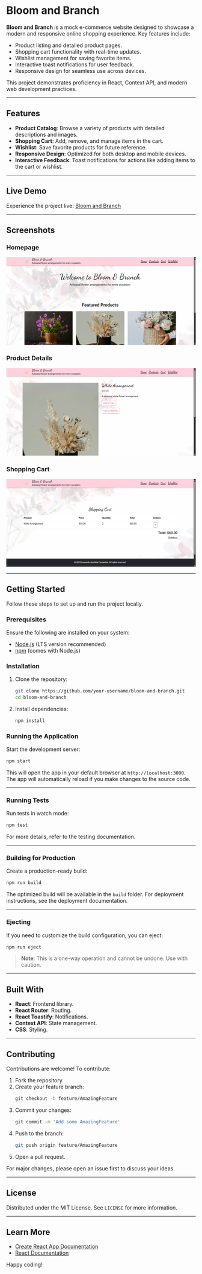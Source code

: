# Bloom and Branch

**Bloom and Branch** is a mock e-commerce website designed to showcase a modern and responsive online shopping experience. Key features include:

- Product listing and detailed product pages.
- Shopping cart functionality with real-time updates.
- Wishlist management for saving favorite items.
- Interactive toast notifications for user feedback.
- Responsive design for seamless use across devices.

This project demonstrates proficiency in React, Context API, and modern web development practices.

---

## Features

- **Product Catalog**: Browse a variety of products with detailed descriptions and images.
- **Shopping Cart**: Add, remove, and manage items in the cart.
- **Wishlist**: Save favorite products for future reference.
- **Responsive Design**: Optimized for both desktop and mobile devices.
- **Interactive Feedback**: Toast notifications for actions like adding items to the cart or wishlist.

---

## Live Demo

Experience the project live: [Bloom and Branch](https://bloom-and-branch.vercel.app/)

---

## Screenshots

### Homepage
![Homepage](public/images/screenshots/homepage.png)

### Product Details
![Product Details](public/images/screenshots/product-details.png)

### Shopping Cart
![Shopping Cart](public/images/screenshots/shopping-cart.png)

---

## Getting Started

Follow these steps to set up and run the project locally.

### Prerequisites

Ensure the following are installed on your system:

- [Node.js](https://nodejs.org/) (LTS version recommended)
- [npm](https://www.npmjs.com/) (comes with Node.js)

### Installation

1. Clone the repository:
    ```bash
    git clone https://github.com/your-username/bloom-and-branch.git
    cd bloom-and-branch
    ```

2. Install dependencies:
    ```bash
    npm install
    ```

### Running the Application

Start the development server:
```bash
npm start
```

This will open the app in your default browser at `http://localhost:3000`. The app will automatically reload if you make changes to the source code.

---

### Running Tests

Run tests in watch mode:
```bash
npm test
```

For more details, refer to the testing documentation.

---

### Building for Production

Create a production-ready build:
```bash
npm run build
```

The optimized build will be available in the `build` folder. For deployment instructions, see the deployment documentation.

---

### Ejecting

If you need to customize the build configuration, you can eject:
```bash
npm run eject
```

> **Note**: This is a one-way operation and cannot be undone. Use with caution.

---

## Built With

- **React**: Frontend library.
- **React Router**: Routing.
- **React Toastify**: Notifications.
- **Context API**: State management.
- **CSS**: Styling.

---

## Contributing

Contributions are welcome! To contribute:

1. Fork the repository.
2. Create your feature branch:
    ```bash
    git checkout -b feature/AmazingFeature
    ```
3. Commit your changes:
    ```bash
    git commit -m 'Add some AmazingFeature'
    ```
4. Push to the branch:
    ```bash
    git push origin feature/AmazingFeature
    ```
5. Open a pull request.

For major changes, please open an issue first to discuss your ideas.

---

## License

Distributed under the MIT License. See `LICENSE` for more information.

---

## Learn More

- [Create React App Documentation](https://create-react-app.dev/docs/getting-started/)
- [React Documentation](https://reactjs.org/docs/getting-started.html)

Happy coding!
